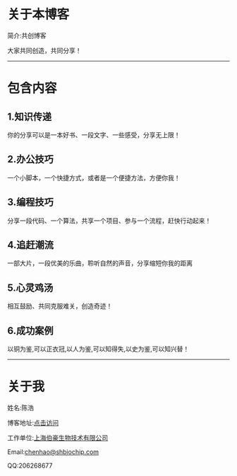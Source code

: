 # 关于本博客

简介:共创博客

大家共同创造，共同分享！

- - - - --

# 包含内容

## 1.知识传递

你的分享可以是一本好书、一段文字、一些感受，分享无上限！

## 2.办公技巧

一个小脚本，一个快捷方式，或者是一个便捷方法，方便你我！

## 3.编程技巧

分享一段代码、一个算法，共享一个项目、参与一个流程，赶快行动起来！

## 4.追赶潮流

一部大片，一段优美的乐曲，聆听自然的声音，分享缩短你我的距离

## 5.心灵鸡汤

相互鼓励、共同克服难关，创造奇迹！

## 6.成功案例

以铜为鉴,可以正衣冠,以人为鉴,可以知得失,以史为鉴,可以知兴替！

- - - - --

# 关于我

姓名:陈浩

博客地址:[点击访问](https://bioinfo1992.github.io/)

工作单位:[上海伯豪生物技术有限公司](http://www.shbio.com)

Email:chenhao@shbiochip.com

QQ:206268677
